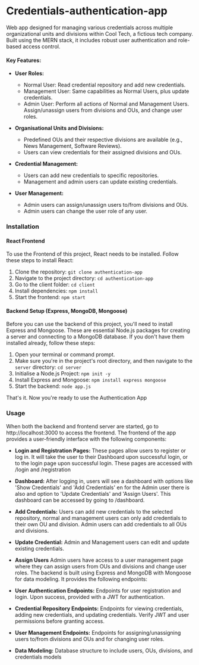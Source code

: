# Credentials-authentication-app
Web app designed for managing various credentials across multiple organizational units and divisions within Cool Tech, a fictious tech company. Built using the MERN stack, it includes robust user authentication and role-based access control.

#### Key Features:
- **User Roles:**
  - Normal User: Read credential repository and add new credentials.
  - Management User: Same capabilities as Normal Users, plus update credentials.
  - Admin User: Perform all actions of Normal and Management Users. Assign/unassign users from divisions and OUs, and change user roles.

- **Organisational Units and Divisions:**
  - Predefined OUs and their respective divisions are available (e.g., News Management, Software Reviews).
  - Users can view credentials for their assigned divisions and OUs.

- **Credential Management:**
  - Users can add new credentials to specific repositories.
  - Management and admin users can update existing credentials.

- **User Management:**
  - Admin users can assign/unassign users to/from divisions and OUs.
  - Admin users can change the user role of any user.

### Installation

#### React Frontend
To use the Frontend of this project, React needs to be installed. Follow these steps to install React:
1. Clone the repository: `git clone authentication-app`
2. Navigate to the project directory: `cd authentication-app`
3. Go to the client folder: `cd client` 
4. Install dependencies: `npm install`
5. Start the frontend: `npm start`

#### Backend Setup (Express, MongoDB, Mongoose)
Before you can use the backend of this project, you'll need to install Express and Mongoose. These are essential Node.js packages for creating a server and connecting to a MongoDB database. If you don't have them installed already, follow these steps:
1. Open your terminal or command prompt.
2. Make sure you're in the project's root directory, and then navigate to the `server` directory: `cd server`
3. Initialise a Node.js Project: `npm init -y`
4. Install Express and Mongoose: `npm install express mongoose`
5. Start the backend: `node app.js`

That's it. Now you're ready to use the Authentication App

### Usage
When both the backend and frontend server are started, go to http://localhost:3000 to access the frontend. 
The frontend of the app provides a user-friendly interface with the following components:

- **Login and Registration Pages:** These pages allow users to register or log in. It will take the user to their Dashboard upon successful login, or to the login page upon successful login. These pages are accessed with /login and /registration
- **Dashboard:** After logging in, users will see a dashboard with options like 'Show Credentials' and 'Add Credentials' en for the Admin user there is also and option to 'Update Credentials' and 'Assign Users'. This dashboard can be accessed by going to /dashboard. 
- **Add Credentials:** Users can add new credentials to the selected repository, normal and management users can only add credentials to their own OU and division. Admin users can add credentials to all OUs and divisions.
- **Update Credential:** Admin and Management users can edit and update existing credentials.
- **Assign Users** Admin users have access to a user management page where they can assign users from OUs and divisions and change user roles.
The backend is built using Express and MongoDB with Mongoose for data modeling. It provides the following endpoints:
- **User Authentication Endpoints:** Endpoints for user registration and login. Upon success, provided with a JWT for authentication.
- **Credential Repository Endpoints:** Endpoints for viewing credentials, adding new credentials, and updating credentials. Verify JWT and user permissions before granting access.
- **User Management Endpoints:** Endpoints for assigning/unassigning users to/from divisions and OUs and for changing user roles.

- **Data Modeling:** Database structure to include users, OUs, divisions, and credentials models 
